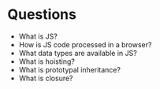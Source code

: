 # Questions

* What is JS?
* How is JS code processed in a browser?
* What data types are available in JS?
* What is hoisting?
* What is prototypal inheritance?
* What is closure?

